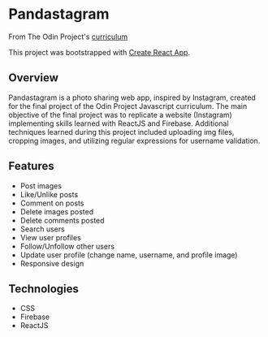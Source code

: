 # Pandastagram

From The Odin Project's [curriculum](https://www.theodinproject.com/lessons/node-path-javascript-javascript-final-project)

This project was bootstrapped with [Create React App](https://github.com/facebook/create-react-app).

## Overview
Pandastagram is a photo sharing web app, inspired by Instagram, created for the final project of the Odin Project Javascript curriculum. The main objective of the final project was to replicate a website (Instagram) implementing skills learned with ReactJS and Firebase. Additional techniques learned during this project included uploading img files, cropping images, and utilizing regular expressions for username validation.

## Features
- Post images
- Like/Unlike posts
- Comment on posts
- Delete images posted
- Delete comments posted
- Search users
- View user profiles
- Follow/Unfollow other users
- Update user profile (change name, username, and profile image)
- Responsive design


## Technologies
- CSS
- Firebase
- ReactJS